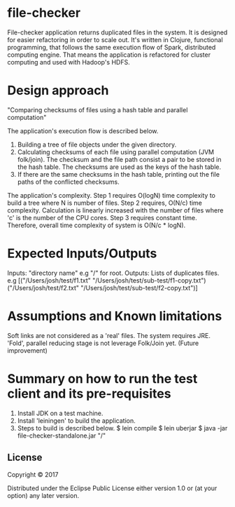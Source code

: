 # file-checker
 File-checker application returns duplicated files in the system. It
 is designed for easier refactoring in order to scale out. It's written in
 Clojure, functional programming, that follows the same execution flow
 of Spark, distributed computing engine. That means the application is
 refactored for cluster computing and used with Hadoop's HDFS.

# Design approach
 "Comparing checksums of files using a hash table and parallel
 computation"
 
 The application's execution flow is described below.
 1. Building a tree of file objects under the given directory.
 2. Calculating checksums of each file using parallel
  computation (JVM folk/join). The checksum and the file path consist
  a pair to be stored in the hash table. The checksums are used as the
  keys of the hash table. 
 3. If there are the same checksums in the hash table,
  printing out the file paths of the conflicted checksums.
  
 The application's complexity.
 Step 1 requires O(logN) time complexity to build a tree where N is number of files.
 Step 2 requires, O(N/c) time complexity. Calculation is linearly
 increased with the number of files where 'c' is the number of the CPU cores.
 Step 3 requires constant time.
 Therefore, overall time complexity of system is O(N/c * logN).
 
# Expected Inputs/Outputs
 Inputs: "directory name" e.g "/" for root.
 Outputs: Lists of duplicates files.
 e.g [("/Users/josh/test/f1.txt" "/Users/josh/test/sub-test/f1-copy.txt")
      ("/Users/josh/test/f2.txt" "/Users/josh/test/sub-test/f2-copy.txt")]

# Assumptions and Known limitations
 Soft links are not considered as a 'real' files.
 The system requires JRE.
 'Fold', parallel reducing stage is not leverage Folk/Join
 yet. (Future improvement) 
 
# Summary on how to run the test client and its pre-requisites
 1. Install JDK on a test machine.
 2. Install 'leiningen' to build the application.
 3. Steps to build is described below.
   $ lein compile
   $ lein uberjar
   $ java -jar file-checker-standalone.jar "/"
   
## License

Copyright © 2017 

Distributed under the Eclipse Public License either version 1.0 or (at
your option) any later version.
